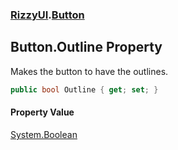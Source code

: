 ### [RizzyUI](RizzyUI 'RizzyUI').[Button](RizzyUI.Button 'RizzyUI.Button')

## Button.Outline Property

Makes the button to have the outlines.

```csharp
public bool Outline { get; set; }
```

#### Property Value
[System.Boolean](https://docs.microsoft.com/en-us/dotnet/api/System.Boolean 'System.Boolean')